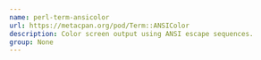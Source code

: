 ```yaml
---
name: perl-term-ansicolor
url: https://metacpan.org/pod/Term::ANSIColor
description: Color screen output using ANSI escape sequences.
group: None
---
```

